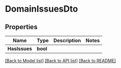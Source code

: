 # DomainIssuesDto

## Properties

Name | Type | Description | Notes
------------ | ------------- | ------------- | -------------
**HasIssues** | **bool** |  | 

[[Back to Model list]](../README#documentation-for-models) [[Back to API list]](../README#documentation-for-api-endpoints) [[Back to README]](../README)


